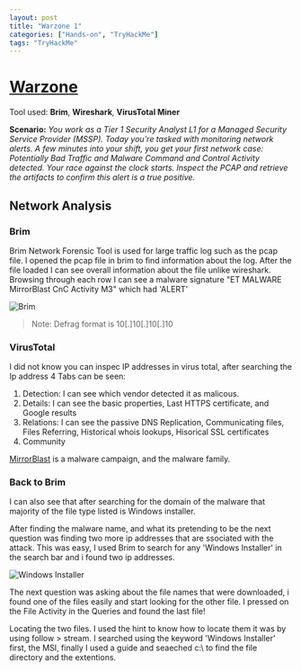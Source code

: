 ```yaml
---
layout: post
title: "Warzone 1"
categories: ["Hands-on", "TryHackMe"]
tags: "TryHackMe"
---
```


# [Warzone](https://tryhackme.com/room/warzoneone)

Tool used: **Brim**, **Wireshark**, **VirusTotal Miner**

**Scenario:**
*You work as a Tier 1 Security Analyst L1 for a Managed Security Service Provider (MSSP). Today you're tasked with monitoring network alerts. A few minutes into your shift, you get your first network case: Potentially Bad Traffic and Malware Command and Control Activity detected.  Your race against the clock starts. Inspect the PCAP and retrieve the artifacts to confirm this alert is a true positive.*

## Network Analysis

### Brim
Brim Network Forensic Tool is used for large traffic log such as the pcap file.
I opened the pcap file in brim to find information about the log. After the file loaded I can see overall information about the file unlike wireshark. 
Browsing through each row I can see a malware signature "ET MALWARE MirrorBlast CnC Activity M3" which had 'ALERT' 

![Brim]('/images/warzone1/brim1.jpg)

> Note: Defrag format is 10[.]10[.]10[.]10

### VirusTotal
I did not know you can inspec IP addresses in virus total, after searching the Ip address 4 Tabs can be seen:
1. Detection: I can see which vendor detected it as malicous.
2. Details: I can see the basic properties, Last HTTPS certificate, and Google results
3. Relations: I can see the passive DNS Replication, Communicating files, Files Referring, Historical whois lookups, Hisorical SSL certificates
4. Community  

[MirrorBlast](https://threatresearch.ext.hp.com/mirrorblast-and-ta505-examining-similarities-in-tactics-techniques-and-procedures/) is a malware campaign, and the malware family. 

### Back to Brim
I can also see that after searching for the domain of the malware that majority of the file type listed is Windows installer. 

After finding the malware name, and what its pretending to be the next question was finding two more ip addresses that are ssociated with the attack. This was easy, I used Brim to search for any 'Windows Installer' in the search bar and i found two ip addresses. 

![Windows Installer]('/images/warzone1/windows-installer.jpg')

The next question was asking about the file names that were downloaded, i found one of the files easily and start looking for the other file. I pressed on the File Activity in the Queries and found the last file!  

Locating the two files. I used the hint to know how to locate them it was by using follow > stream. I searched using the keyword 'Windows Installer' first, the MSI, finally I used a guide and seaeched c:\ to find the file directory and the extentions.


